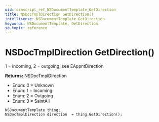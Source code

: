 ```yaml
---
uid: crmscript_ref_NSDocumentTemplate_GetDirection
title: NSDocTmplDirection GetDirection()
intellisense: NSDocumentTemplate.GetDirection
keywords: NSDocumentTemplate, GetDirection
so.topic: reference
---
```


# NSDocTmplDirection GetDirection()

1 = incoming, 2 = outgoing, see EAppntDirection

**Returns:** NSDocTmplDirection

* Enum: 0 = Unknown
* Enum: 1 = Incoming
* Enum: 2 = Outgoing
* Enum: 3 = SaintAll

```crmscript
NSDocumentTemplate thing;
NSDocTmplDirection direction  = thing.GetDirection();
```

